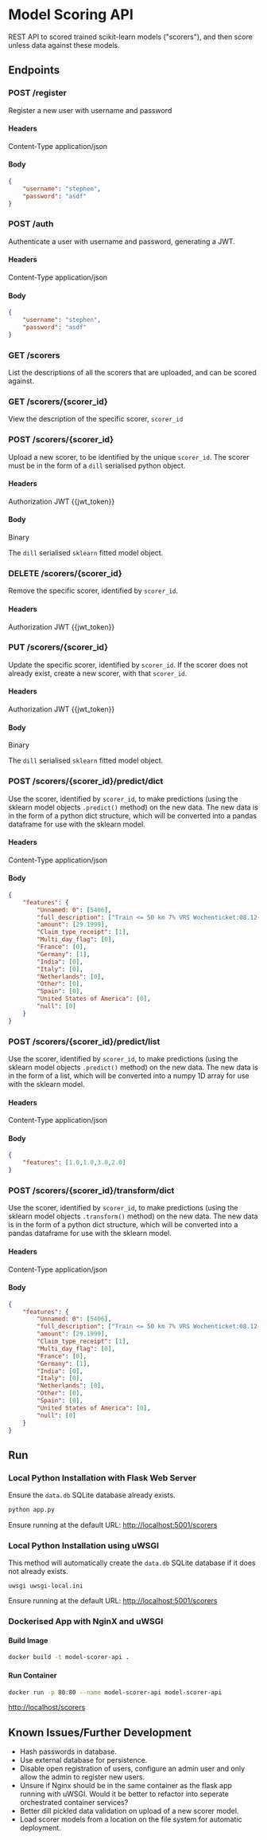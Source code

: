 # Model Scoring API

REST API to scored trained scikit-learn models ("scorers"), and then score unless
 data against these models.
 
## Endpoints

### POST /register

Register a new user with username and password

#### Headers

Content-Type application/json

#### Body

```json
{
	"username": "stephen",
	"password": "asdf"
}
```

### POST /auth

Authenticate a user with username and password, generating a JWT.

#### Headers

Content-Type application/json

#### Body

```json
{
	"username": "stephen",
	"password": "asdf"
}
```

### GET /scorers

List the descriptions of all the scorers that are uploaded, and can be scored against.


### GET /scorers/{scorer_id}

View the description of the specific scorer, `scorer_id`

### POST /scorers/{scorer_id}

Upload a new scorer, to be identified by the unique `scorer_id`. The scorer 
must be in the form of a `dill` serialised python object.

#### Headers

Authorization   JWT {{jwt_token}}

#### Body

Binary

The `dill` serialised `sklearn` fitted model object.

### DELETE /scorers/{scorer_id}

Remove the specific scorer, identified by `scorer_id`.

#### Headers

Authorization   JWT {{jwt_token}}


### PUT /scorers/{scorer_id}

Update the specific scorer, identified by `scorer_id`. If the scorer does not 
already exist, create a new scorer, with that `scorer_id`. 

#### Headers

Authorization   JWT {{jwt_token}}

#### Body

Binary

The `dill` serialised `sklearn` fitted model object.

### POST /scorers/{scorer_id}/predict/dict

Use the scorer, identified by `scorer_id`, to make predictions (using the sklearn 
model objects `.predict()` method) on the new data.
The new data is in the form of a python dict structure, which will be converted 
into a pandas dataframe for use with the sklearn model.


#### Headers

Content-Type application/json

#### Body

```json
{
	"features": {
		"Unnamed: 0": [5406],
		"full_description": ["Train <= 50 km 7% VRS Wochenticket:08.12-14.12.2014"],
		"amount": [29.1999], 
		"Claim_type_receipt": [1],
		"Multi_day_flag": [0], 
		"France": [0],
		"Germany": [1],
		"India": [0], 
		"Italy": [0], 
		"Netherlands": [0],
		"Other": [0], 
		"Spain": [0], 
		"United States of America": [0], 
		"null": [0]
	}
}
```

### POST /scorers/{scorer_id}/predict/list

Use the scorer, identified by `scorer_id`, to make predictions (using the sklearn 
model objects `.predict()` method) on the new data.
The new data is in the form of a list, which will be converted into a numpy 1D
array for use with the sklearn model.

#### Headers

Content-Type application/json

#### Body

```json
{
	"features": [1.0,1.0,3.0,2.0]
}
```

### POST /scorers/{scorer_id}/transform/dict

Use the scorer, identified by `scorer_id`, to make predictions (using the sklearn 
model objects `.transform()` method) on the new data.
The new data is in the form of a python dict structure, which will be converted 
into a pandas dataframe for use with the sklearn model.

#### Headers

Content-Type application/json

#### Body

```json
{
	"features": {
		"Unnamed: 0": [5406],
		"full_description": ["Train <= 50 km 7% VRS Wochenticket:08.12-14.12.2014"],
		"amount": [29.1999], 
		"Claim_type_receipt": [1],
		"Multi_day_flag": [0], 
		"France": [0],
		"Germany": [1],
		"India": [0], 
		"Italy": [0], 
		"Netherlands": [0],
		"Other": [0], 
		"Spain": [0], 
		"United States of America": [0], 
		"null": [0]
	}
}
```

## Run

### Local Python Installation with Flask Web Server

Ensure the `data.db` SQLite database already exists. 

```bash
python app.py
```

Ensure running at the default URL: <http://localhost:5001/scorers>

### Local Python Installation using uWSGI

This method will automatically create the `data.db` SQLite database if it does 
not already exists.

```
uwsgi uwsgi-local.ini
```

Ensure running at the default URL: <http://localhost:5001/scorers>

### Dockerised App with NginX and uWSGI

#### Build Image

```bash
docker build -t model-scorer-api .
```

#### Run Container

```bash
docker run -p 80:80 --name model-scorer-api model-scorer-api
```

<http://localhost/scorers>

## Known Issues/Further Development

* Hash passwords in database.
* Use external database for persistence.
* Disable open registration of users, configure an admin user and only allow 
the admin to register new users.
* Unsure if Nginx should be in the same container as the flask app running 
 with uWSGI. Would it be better to refactor into seperate orchestrated container
 services?
* Better dill pickled data validation on upload of a new scorer model.
* Load scorer models from a location on the file system for automatic 
deployment.

